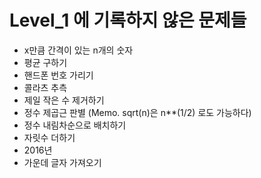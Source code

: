 # Level_1 에 기록하지 않은 문제들
* x만큼 간격이 있는 n개의 숫자
* 평균 구하기
* 핸드폰 번호 가리기
* 콜라츠 추측
* 제일 작은 수 제거하기
* 정수 제곱근 판별 (Memo. sqrt(n)은 n**(1/2) 로도 가능하다)
* 정수 내림차순으로 배치하기
* 자릿수 더하기
* 2016년
* 가운데 글자 가져오기